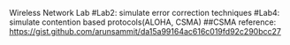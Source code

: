 Wireless Network Lab
#Lab2: simulate error correction techniques
#Lab4: simulate contention based protocols(ALOHA, CSMA)
##CSMA reference: https://gist.github.com/arunsammit/da15a99164ac616c019fd92c290bcc27
